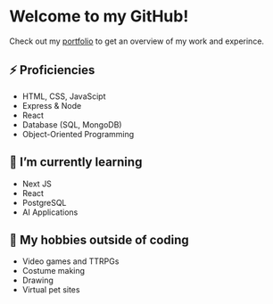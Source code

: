 # Welcome to my GitHub!

Check out my [portfolio](https://github.com/eaeidsath/React-Portfolio) to get an overview of my work and experince.

## ⚡ Proficiencies
- HTML, CSS, JavaScipt
- Express & Node
- React
- Database (SQL, MongoDB)
- Object-Oriented Programming

## 🌱 I’m currently learning
- Next JS
- React
- PostgreSQL
- AI Applications

## 🧙 My hobbies outside of coding
- Video games and TTRPGs
- Costume making
- Drawing
- Virtual pet sites
